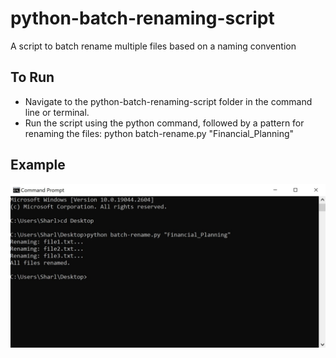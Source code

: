 # python-batch-renaming-script
A script to batch rename multiple files based on a naming convention

## To Run

* Navigate to the python-batch-renaming-script folder in the command line or terminal.
* Run the script using the python command, followed by a pattern for renaming the files: python batch-rename.py "Financial_Planning"

## Example

![alt text](preview.jpg)